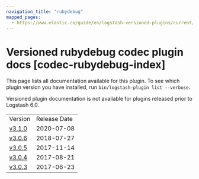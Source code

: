 ```yaml
---
navigation_title: "rubydebug"
mapped_pages:
  - https://www.elastic.co/guide/en/logstash-versioned-plugins/current/codec-rubydebug-index.html
---
```


# Versioned rubydebug codec plugin docs [codec-rubydebug-index]

This page lists all documentation available for this plugin. To see which plugin version you have installed, run `bin/logstash-plugin list --verbose`.

Versioned plugin documentation is not available for plugins released prior to Logstash 6.0.

| | |
| :- | :- |
| Version | Release Date |
| [v3.1.0](v3-1-0-plugins-codecs-rubydebug.md) | 2020-07-08 |
| [v3.0.6](v3-0-6-plugins-codecs-rubydebug.md) | 2018-07-27 |
| [v3.0.5](v3-0-5-plugins-codecs-rubydebug.md) | 2017-11-14 |
| [v3.0.4](v3-0-4-plugins-codecs-rubydebug.md) | 2017-08-21 |
| [v3.0.3](v3-0-3-plugins-codecs-rubydebug.md) | 2017-06-23 |
